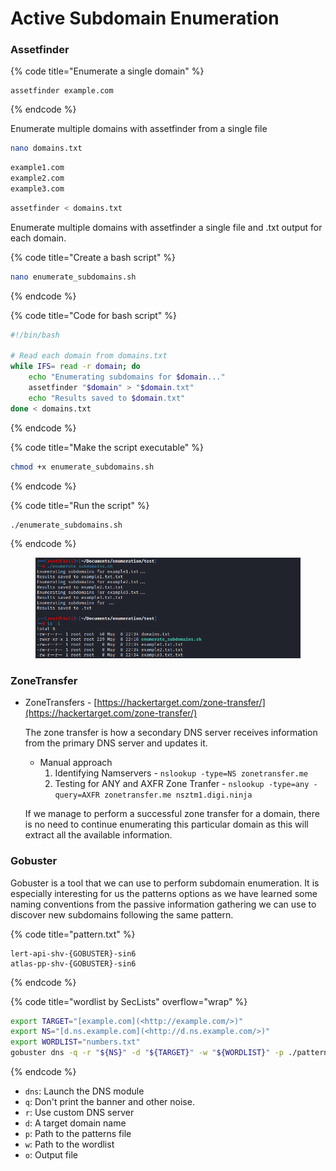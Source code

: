 # Active Subdomain Enumeration

### Assetfinder

{% code title="Enumerate a single domain" %}
```shell
assetfinder example.com
```
{% endcode %}

Enumerate multiple domains with assetfinder from a single file

```sh
nano domains.txt
```

```sh
example1.com
example2.com
example3.com
```

```sh
assetfinder < domains.txt
```

Enumerate multiple domains with assetfinder a single file and .txt output for each domain.

{% code title="Create a bash script" %}
```sh
nano enumerate_subdomains.sh
```
{% endcode %}

{% code title="Code for bash script" %}
```bash
#!/bin/bash

# Read each domain from domains.txt
while IFS= read -r domain; do
    echo "Enumerating subdomains for $domain..."
    assetfinder "$domain" > "$domain.txt"
    echo "Results saved to $domain.txt"
done < domains.txt
```
{% endcode %}

{% code title="Make the script executable" %}
```sh
chmod +x enumerate_subdomains.sh
```
{% endcode %}

{% code title="Run the script" %}
```shell
./enumerate_subdomains.sh
```
{% endcode %}

<figure><img src="../../.gitbook/assets/image (4) (1) (1) (1) (1) (1) (1) (1) (1) (1) (1) (1) (1) (1) (1).png" alt=""><figcaption></figcaption></figure>

### ZoneTransfer

*   ZoneTransfers - [https://hackertarget.com/zone-transfer/](https://hackertarget.com/zone-transfer/)

    The zone transfer is how a secondary DNS server receives information from the primary DNS server and updates it.

    * Manual approach
      1. Identifying Namservers - `nslookup -type=NS zonetransfer.me`
      2. Testing for ANY and AXFR Zone Tranfer - `nslookup -type=any -query=AXFR zonetransfer.me nsztm1.digi.ninja`

    If we manage to perform a successful zone transfer for a domain, there is no need to continue enumerating this particular domain as this will extract all the available information.

### Gobuster

Gobuster is a tool that we can use to perform subdomain enumeration. It is especially interesting for us the patterns options as we have learned some naming conventions from the passive information gathering we can use to discover new subdomains following the same pattern.

{% code title="pattern.txt" %}
```
lert-api-shv-{GOBUSTER}-sin6
atlas-pp-shv-{GOBUSTER}-sin6
```
{% endcode %}

{% code title="wordlist by SecLists" overflow="wrap" %}
```sh
export TARGET="[example.com](<http://example.com/>)"
export NS="[d.ns.example.com](<http://d.ns.example.com/>)"
export WORDLIST="numbers.txt"
gobuster dns -q -r "${NS}" -d "${TARGET}" -w "${WORDLIST}" -p ./patterns.txt -o "gobuster_${TARGET}.txt"
```
{% endcode %}

* `dns`: Launch the DNS module
* `q`: Don't print the banner and other noise.
* `r`: Use custom DNS server
* `d`: A target domain name
* `p`: Path to the patterns file
* `w`: Path to the wordlist
* `o`: Output file
